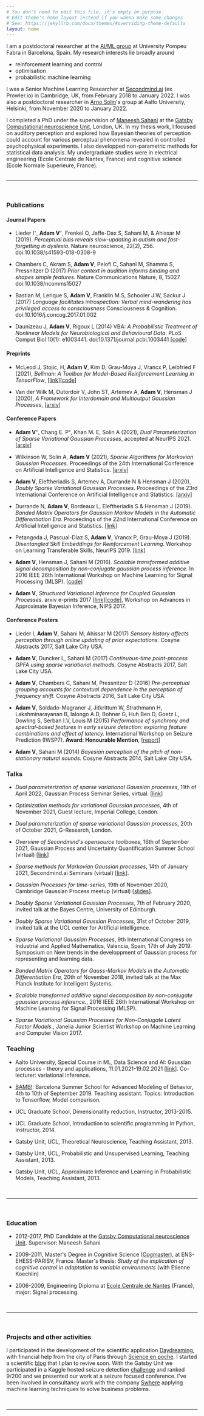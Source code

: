 ```yaml
---
# You don't need to edit this file, it's empty on purpose.
# Edit theme's home layout instead if you wanna make some changes
# See: https://jekyllrb.com/docs/themes/#overriding-theme-defaults
layout: home
---
```



I am a postdoctoral researcher at the [AI/ML group](https://www.upf.edu/web/ai-ml) at University Pompeu Fabra in Barcelona, Spain. My research interests lie broadly around 
* reinforcement learning and control
* optimisation
* probabilistic machine learning

I was a Senior Machine Learning Researcher at [Secondmind.ai](https://www.secondmind.ai/) (ex Prowler.io) in Cambridge, UK, from February 2018 to January 2022. I was also a postdoctoral researcher in [Arno Solin](https://users.aalto.fi/~asolin/)'s group at Aalto University, Helsinki, from November 2020 to January 2022. 

I completed a PhD under the supervision of [Maneesh Sahani](https://www.gatsby.ucl.ac.uk/~maneesh/) at the [Gatsby Computational neuroscience Unit](http://www.gatsby.ucl.ac.uk/), London, UK.
In my thesis work, I focused on auditory perception and explored how Bayesian theories of perception could account for various perceptual phenomena revealed in controlled psychophysical experiments. I also developped non-parametric methods for statistical data analysis. My undergraduate studies were in electrical engineering (Ecole Centrale de Nantes, France) and cognitive science (Ecole Normale Superieure, France).
<br />
<br />

---
<br />


###  **Publications**


#### Journal Papers

 * Lieder I⁺, **Adam V**⁺, Frenkel O, Jaffe-Dax S, Sahani M, & Ahissar M (2019). _Perceptual bias reveals slow-updating in autism and fast-forgetting in dyslexia._ Nature neuroscience, 22(2), 256.  doi:10.1038/s41593-018-0308-9 

 * Chambers C, Akram S, **Adam V**, Pelofi C, Sahani M, Shamma S, Pressnitzer D (2017) _Prior context in audition informs binding and shapes simple features._ Nature Communications Nature, 8, 15027. doi:10.1038/ncomms15027

 * Bastian M, Lerique S, **Adam ⁠V**, Franklin M.S⁠, Schooler J.W, Sackur J (2017) _Language facilitates introspection: Verbal mind-wandering has privileged access to consciousness_ Consciousness & Cognition. doi:10.1016/j.concog.2017.01.002

 * Daunizeau J, **Adam V**, Rigoux L (2014) VBA: _A Probabilistic Treatment of Nonlinear Models for Neurobiological and Behavioural Data._ PLoS Comput Biol 10(1): e1003441. doi:10.1371/journal.pcbi.1003441 [[code](https://mbb-team.github.io/VBA-toolbox/
)]

#### Preprints

* McLeod J, Stojic, H, **Adam  V**, Kim D, Grau-Moya J, Vrancx P, Leibfried F (2021), _Bellman: A Toolbox for Model-Based Reinforcement Learning in TensorFlow_, 
 [[link](https://arxiv.org/abs/2103.14407)][[code](https://github.com/Bellman-devs/bellman/)]

* Van der Wilk M, Dutordoir V, John ST, Artemev A, **Adam V**, Hensman J (2020), _A Framework for Interdomain and Multioutput Gaussian Processes_, [[arxiv](https://arxiv.org/abs/2003.01115)]

#### Conference Papers

 * **Adam V**⁺, Chang E. P⁺, Khan M. E, Solin A (2021), _Dual Parameterization of Sparse Variational Gaussian Processes_, accepted at NeurIPS 2021. [[arxiv](https://arxiv.org/abs/2111.03412)]

 * Wilkinson W, Solin A, **Adam V** (2021), _Sparse Algorithms for Markovian Gaussian Processes._ Proceedings of the 24th International Conference on Artificial Intelligence and Statistics. [[arxiv](https://arxiv.org/abs/2103.10710)]

 * **Adam V**, Eleftheriadis S, Artemev A, Durrande N & Hensman J (2020), _Doubly Sparse Variational Gaussian Processes._ Proceedings of the 23rd International Conference on Artificial Intelligence and Statistics. [[arxiv](https://arxiv.org/abs/2001.05363)]

* Durrande N, **Adam V**, Bordeaux L, Eleftheriadis S & Hensman J (2019). _Banded Matrix Operators for Gaussian Markov Models in the Automatic Differentiation Era._ Proceedings of the 22nd International Conference on Artificial Intelligence and Statistics. [[link](http://proceedings.mlr.press/v89/durrande19a.html)]

* Petangoda J, Pascual-Diaz S, **Adam V**, Vrancx P, Grau-Moya J (2019). _Disentangled Skill Embeddings for Reinforcement Learning_. Workshop on Learning Transferable Skills, NeurIPS 2019. [[link](https://arxiv.org/abs/1906.09223)]

 * **Adam V**, Hensman J, Sahani M (2016). _Scalable transformed additive signal decomposition by non-conjugate gaussian process inference._
In 2016 IEEE 26th International Workshop on Machine Learning for Signal Processing (MLSP). [[code](https://github.com/UCL/SVAGP)]

* **Adam V**, _Structured Variational Inference for Coupled Gaussian Processes_. arxiv e-prints 2017 [[link](http://arxiv.org/abs/1711.01131)][[code](https://github.com/vincentadam87/SVGPs)], Workshop on Advances in Approximate Bayesian Inference, NIPS 2017.

#### Conference Posters

* Lieder I, **Adam V**, Sahani M, Ahissar M (2017) _Sensory history affects perception through online updating of prior expectations._ Cosyne Abstracts 2017, Salt Lake City USA.

* **Adam V**, Duncker L, Sahani M (2017) _Continuous-time point-process GPFA using sparse variational methods._ Cosyne Abstracts 2017, Salt Lake City USA.

* **Adam V**, Chambers C, Sahani M, Pressnitzer D (2016) _Pre-perceptual grouping accounts for contextual dependence in the perception of frequency shift._ Cosyne Abstracts 2016, Salt Lake City USA.

* **Adam V**, Soldado-Magraner J, Jitkrittum W, Strathmann H, Lakshminarayanan B, Ialongo A.D, Bohner G, Huh Ben.D, Goetz L, Dowling S, Serban I.V, Louis M (2015) _Performance of synchrony and spectral-based features in early seizure detection: exploring feature combinations and effect of latency._ International Workshop on Seizure Prediction (IWSP7). **Award: Honourable Mention**,  [[report](http://www.gatsby.ucl.ac.uk/~vincenta/kaggle/report.pdf)]


* **Adam V**, Sahani M (2014) _Bayesian perception of the pitch of non-stationary natural sounds._ Cosyne Abstracts 2014, Salt Lake City USA.

###  **Talks**

* _Dual parameterization of sparse variational Gaussian processes_, 11th of April 2022, Gaussian Process Seminar Series, virtual. [[link](https://www.youtube.com/watch?v=WpGnthzVoBA&t=201s)]

* _Optimization methods for variational Gaussian processes_, 4th of November 2021, Guest lecture, Imperial College, London.

* _Dual parameterization of sparse variational Gaussian processes_, 20th of October 2021, G-Research, London.

* _Overview of Secondmind's opensource toolboxes_, 16th of September 2021, Gaussian Process and Uncertainty Quantification Summer School (virtual) [[link](https://www.youtube.com/watch?v=7CPwR2nyf5Y)] 

* _Sparse methods for Markovian Gaussian processes_, 14th of January 2021, Secondmind.ai Seminars (virtual) [[link](https://www.youtube.com/watch?v=-Iw4whJsAhg)].

* _Gaussian Processes for time-series_, 19th of November 2020, Cambridge Gaussian Process meetup (virtual) [[slides](https://github.com/GaussianProcessesCambridge/meetup-resources/blob/master/2020-11-19/GP_for_time_series.pdf)].

* _Doubly Sparse Variational Gaussian Processes_, 7th of February 2020, invited talk at the Bayes Centre, University of Edinburgh.

* _Doubly Sparse Variational Gaussian Processes_, 31st of October 2019, invited talk at the UCL center for Artificial intelligence.

* _Sparse Variational Gaussian Processes_, 9th International Congress on Industrial and Applied Mathematics, Valencia, Spain, 17th of July 2019. Symposium on New trends in the developpment of Gaussian process for representing and learning data.

* _Banded Matrix Operators for Gauss-Markov Models in the Automatic Differentiation Era_, 20th of November 2018, invited talk at the Max Planck Institute for Intelligent Systems. 

* _Scalable transformed additive signal decomposition by non-conjugate gaussian process inference._, 2016 IEEE 26th International Workshop on Machine Learning for Signal Processing (MLSP).

* _Sparse Variational Gaussian Processes for Non-Conjugate Latent Factor Models._,
Janelia Junior Scientist Workshop on Machine Learning and Computer Vision 2017.

###  **Teaching**

* Aalto University, Special Course in ML, Data Science and AI: Gaussian processes - theory and applications, 11.01.2021-19.02.2021 [[link](https://mycourses.aalto.fi/course/view.php?id=30460)]. Co-lecturer: variational inference.

* [BAMB!](https://www.bambschool.org/): Barcelona Summer School for Advanced Modeling of Behavior, 4th to 10th of September 2019. Teaching assistant. Topics: Introduction to Tensorflow, Model comparison.

* UCL Graduate School, Dimensionality reduction, Instructor, 2013-2015.

* UCL Graduate School, Introduction to scientific programming in Python, Instructor, 2014.

* Gatsby Unit, UCL, Theoretical Neuroscience, Teaching Assistant, 2013.

* Gatsby Unit, UCL, Probabilistic and Unsupervised Learning, Teaching Assistant, 2013.

* Gatsby Unit, UCL, Approximate Inference and Learning in Probabilistic Models, Teaching Assistant, 2013.


<br />

---
<br />

### **Education**

 * 2012-2017, PhD Candidate at the  [Gatsby Computational neuroscience Unit](http://www.gatsby.ucl.ac.uk/). Supervisor: Maneesh Sahani

 * 2009-2011, Master's Degree in Cognitive Science ([Cogmaster](http://sapience.dec.ens.fr/cogmaster/www/)), at ENS-EHESS-PARISV, France. Master's thesis: _Study of the implication of cognitive control in adaptation to variable environments_ (with Etienne Koechlin)

 * 2006-2009, Engineering Diploma at [Ecole Centrale de Nantes](http://www.ec-nantes.fr/version-anglaise/) (France), major: Signal processing.


<br />

---
<br />

### **Projects and other activities**

I participated in the development of the scientific application [Daydreaming](https://play.google.com/store/apps/details?id=com.brainydroid.daydreaming), with financial help from the city of Paris through [Science en poche](https://iscpif.fr/projects/science-en-poche/). I started a scientific [blog](https://vincentadam87.wordpress.com/) that I plan to revive soon. With the Gatsby Unit we participated in a Kaggle hosted seizure detection [challenge](https://www.kaggle.com/c/seizure-detection) and ranked 9/200 and we presented our work at a seizure focused conference. I've been involved in consultancy work with the company [Swhere](http://www.swhere.com/) applying machine learning techniques to solve business problems.

<br />

---
<br />





